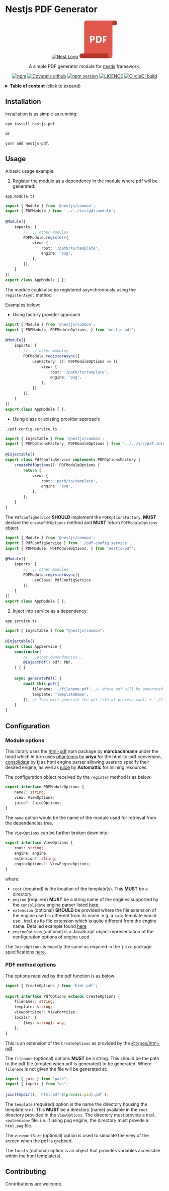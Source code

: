 # Nestjs PDF Generator

<p align="center">
  <a href="http://nestjs.com/" target="blank"><img src="https://nestjs.com/img/logo-small.svg" width="120" alt="Nest Logo" /></a>
  <a href="" target="blank"><img src="pdf-icon.svg" width="120" alt="PDF Logo" /></a>
</p>

<p style='text-align:center;'>
A simple PDF generator module for <a href="https://nestjs.com">nestjs<a/> framework.
<p/>

<p align='center'>
    <a href="https://www.npmjs.com/package/nestjs-pdf" target='_blank'><img alt="npm" src="https://img.shields.io/npm/dm/nestjs-pdf" alt="NPM Downloads"></a>
    <a href="https://coveralls.io/github/toondaey/nestjs-pdf" target="_blank" rel="noopener noreferrer"><img alt="Coveralls github" src="https://img.shields.io/coveralls/github/toondaey/nestjs-pdf"></a>
    <a href="https://npmjs.com/nestjs-pdf" target="_blank" rel="noopener noreferrer"><img alt="npm version" src="https://img.shields.io/npm/v/nestjs-pdf"></a>
    <a href="https://npmjs.com/nestjs-pdf" target="_blank" rel="noopener noreferrer"><img alt="LICENCE" src="https://img.shields.io/npm/l/nestjs-pdf"></a>
    <a href="https://circleci.com/gh/toondaey/nestjs-pdf" target="_blank" rel="noopener noreferrer"><img alt="CircleCI build" src="https://img.shields.io/circleci/build/gh/toondaey/nestjs-pdf/master"></a>
<p/>

<details>
<summary><strong>Table of content</strong> (click to expand)</summary>

<!-- toc -->
- [Installation](#installation)
- [Usage](#usage)
- [Configuration](#configuration)
- [Contributing](#contributing)
<!-- tocstop -->
</details>

## Installation

Installation is as simple as running:  

`npm install nestjs-pdf`

or  

`yarn add nestjs-pdf`.

## Usage

A basic usage example:

1. Register the module as a dependency in the module where pdf will be generated:

`app.module.ts`
```ts
import { Module } from '@nestjs/common';
import { PDFModule } from '../../src/pdf.module';

@Module({
    imports: [
        // ... other modules
        PDFModule.register({
            view: {
                root: '/path/to/template',
                engine: 'pug',
            },
        }),
    ]
})
export class AppModule { };
```

The module could also be registered asynchronously using the `registerAsync` method. 

Examples below:

- Using factory provider approach
```ts
import { Module } from '@nestjs/common';
import { PDFModule, PDFModuleOptions, } from 'nestjs-pdf';

@Module({
    imports: [
        // ... other modules
        PDFModule.registerAsync({
            useFactory: (): PDFModuleOptions => ({
                view: {
                    root: '/path/to/template',
                    engine: 'pug',
                },
            })
        }),
    ]
})
export class AppModule { };
```

- Using class or existing provider approach:

`./pdf-config.service.ts`

```ts
import { Injectable } from '@nestjs/common';
import { PDFOptionsFactory, PDFModuleOptions } from '../../src/pdf.interfaces';

@Injectable()
export class PdfConfigService implements PDFOptionsFactory {
    createPdfOptions(): PDFModuleOptions {
        return {
            view: {
                root: 'path/to/template',
                engine: 'pug',
            },
        };
    }
}
```

The `PdfConfigService` **SHOULD** implement the `PDFOptionsFactory`, **MUST** declare the `createPdfOptions` method and **MUST** return `PDFModuleOptions` object.

```ts
import { Module } from '@nestjs/common';
import { PdfConfigService } from './pdf-config.service';
import { PDFModule, PDFModuleOptions, } from 'nestjs-pdf';

@Module({
    imports: [
        // ... other modules
        PDFModule.registerAsync({
            useClass: PdfConfigService
        }),
    ]
})
export class AppModule { };
```

2. Inject into service as a dependency:

`app.service.ts`

```ts
import { Injectable } from "@nestjs/common";

@Injectable()
export class AppService {
    constructor(
        // ...other dependencies...
        @InjectPdf() pdf: PDF,
    ) { }

    async generatePdf() {
        await this.pdf({
            filename: './filename.pdf', // where pdf will be generated. Generally comprises of the path and filename
            template: 'templateName',
        }); // This will generate the pdf file at process.cwd() + './filename.pdf'.
    }
}
```

## Configuration

### Module options

This library uses the [html-pdf](https://github.com/marcbachmann/node-html-pdf) npm package by **marcbachmann** under the hood which in turn uses [phantomjs](https://github.com/ariya/phantomjs) by **ariya** for the html-to-pdf conversion, [consolidate](https://github.com/tj/consolidate.js) by **tj** as html engine parser allowing users to specify their desired engine, as well as [juice](https://github.com/Automattic/juice) by **Automattic** for inlining resources.

The configuration object received by the `register` method is as below:

```ts
export interface PDFModuleOptions {
    name?: string;
    view: ViewOptions;
    juice?: JuiceOptions;
}
```

The `name` option would be the name of the module used for retrieval from the dependencies tree.

The `ViewOptions` can be further broken down into:

```ts
export interface ViewOptions {
    root: string;
    engine: engine;
    extension?: string;
    engineOptions?: ViewEngineOptions;
}
```

where:
- `root` (required) is the location of the template(s). This **MUST** be a directory.
- `engine` (required) **MUST** be a string name of the engines supported by the `consolidate` engine parser listed [here](https://github.com/tj/consolidate.js#supported-template-engines).
- `extension` (optional) **SHOULD** be provided where the file extension of the engine used is different from its name. e.g. a `swig` template would use `.html` as its file extension which is quite different from the engine name. Detailed example found [here](https://github.com/node-swig/swig-templates/tree/master/examples/basic)
- `engineOptions` (optional) is a JavaScript object representation of the configuration options of engine used.


The `JuiceOptions` is exactly the same as required in the `juice` package specifications [here](https://github.com/Automattic/juice#options).

### PDF method options

The options received by the pdf function is as below:

```ts
import { CreateOptions } from 'html-pdf';

export interface PdfOptions extends CreateOptions {
    filename?: string;
    template: string;
    viewportSize?: ViewPortSize;
    locals?: {
        [key: string]: any;
    };
}
```

This is an extension of the `CreateOptions` as provided by the [@types/html-pdf](https://www.npmjs.com/package/@types/html-pdf).

The `filename` (optional) options **MUST** be a string. This should be the path to the pdf file (created when pdf is generated) to be generated. Where `filename` is not given the file will be generated at:

```ts
import { join } from "path";
import { tmpdir } from "os";

join(tmpdir(), `html-pdf-${process.pid}.pdf`);
```

The `template` (required) option is the name the directory housing the template `html`. This **MUST** be a directory (name) available in the `root` directory provided in the `ViewOptions`. The directory must provide a `html.<extension>` file. i.e. if using pug engine, the directory must provide a `html.pug` file.

The `viewportSize` (optional) option is used to simulate the view of the screen when the pdf is grabbed. 

The `locals` (optional) option is an object that provides variables accessible within the html template(s).

## Contributing

Contributions are welcome.
